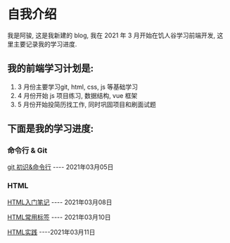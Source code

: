 # 自我介绍

我是阿骏, 这是我新建的 blog, 我在 2021 年 3 月开始在饥人谷学习前端开发, 这里主要记录我的学习进度.

## 我的前端学习计划是:

1. 3 月份主要学习git, html, css, js 等基础学习
2. 4 月份开始 js 项目练习, 数据结构, vue 框架
3. 5 月份开始投简历找工作, 同时巩固项目和刷面试题

## 下面是我的学习进度:

### 命令行 & Git

[git 初识&命令行](https://github.com/yeluofanchen/blog-test/blob/main/git.md)	---- 2021年03月05日

### HTML

[HTML入门笔记](https://github.com/yeluofanchen/blog-test/blob/main/HTML%E5%85%A5%E9%97%A8%E7%AC%94%E8%AE%B01.md)    ---- 2021年03月08日

[HTML常用标签](https://github.com/yeluofanchen/blog-test/blob/main/HTML%E5%B8%B8%E7%94%A8%E6%A0%87%E7%AD%BE.md)    ---- 2021年03月10日

[HTML实践](https://github.com/yeluofanchen/G.E.M-introduce-html)    ----2021年03月11日









